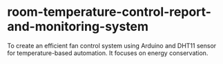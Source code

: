 # room-temperature-control-report-and-monitoring-system
To create an efficient fan control system using Arduino and DHT11 sensor for temperature-based automation. It focuses on energy conservation.
